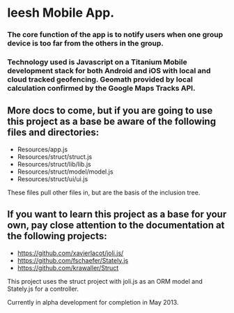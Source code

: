 # leesh Mobile App.

### The core function of the app is to notify users when one group device is too far from the others in the group.

### Technology used is Javascript on a Titanium Mobile development stack for both Android and iOS with local and cloud tracked geofencing. Geomath provided by local calculation confirmed by the Google Maps Tracks API.

## More docs to come, but if you are going to use this project as a base be aware of the following files and directories:

* Resources/app.js
* Resources/struct/struct.js
* Resources/struct/lib/lib.js
* Resources/struct/model/model.js
* Resources/struct/ui/ui.js

These files pull other files in, but are the basis of the inclusion tree.

## If you want to learn this project as a base for your own, pay close attention to the documentation at the following projects:

* https://github.com/xavierlacot/joli.js/
* https://github.com/fschaefer/Stately.js
* https://github.com/krawaller/Struct

This project uses the struct project with joli.js as an ORM model and Stately.js for a controller.

Currently in alpha development for completion in May 2013.